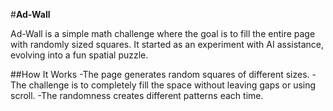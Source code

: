 #**Ad-Wall**

Ad-Wall is a simple math challenge where the goal is to fill the entire page with randomly sized squares. It started as an experiment with AI assistance, evolving into a fun spatial puzzle.

##How It Works
-The page generates random squares of different sizes.
-The challenge is to completely fill the space without leaving gaps or using scroll.
-The randomness creates different patterns each time.


